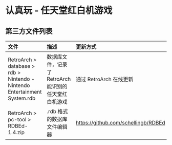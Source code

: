 # 认真玩 - 任天堂红白机游戏


## 第三方文件列表

| 文件 | 描述 | 更新方式 |
| :--- | :--- | :--- |
| RetroArch > database > rdb > Nintendo - Nintendo Entertainment System.rdb | 数据库文件，记录了 RetroArch 能识别的任天堂红白机游戏 | 通过 RetroArch 在线更新 |
| RetroArch > pc-tool > RDBEd-1.4.zip | .rdb 格式的数据库文件编辑器 | <https://github.com/schellingb/RDBEd> |
